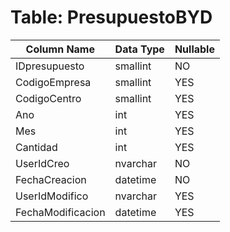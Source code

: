 # Table: PresupuestoBYD

| Column Name | Data Type | Nullable |
|-------------|-----------|----------|
| IDpresupuesto | smallint | NO |
| CodigoEmpresa | smallint | YES |
| CodigoCentro | smallint | YES |
| Ano | int | YES |
| Mes | int | YES |
| Cantidad | int | YES |
| UserIdCreo | nvarchar | NO |
| FechaCreacion | datetime | NO |
| UserIdModifico | nvarchar | YES |
| FechaModificacion | datetime | YES |
